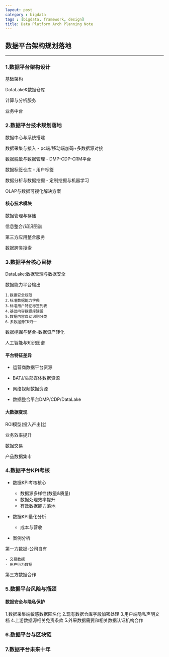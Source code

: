 ```yaml
---
layout: post
category : bigdata
tags : [bigdata, framework, design]
title: Data Platform Arch Planning Note
---
```


## 数据平台架构规划落地
---------------------------------------------------

### 1.数据平台架构设计

基础架构

DataLake&数据仓库

计算与分析服务

业务中台

### 2.数据平台技术规划落地

数据中心与系统搭建

数据采集与接入 - pc端/移动端加码+多数据源对接

数据脱敏与数据管理 - DMP-CDP-CRM平台

数据标签仓库 - 用户标签

数据分析与数据挖掘 - 定制挖掘与机器学习

OLAP与数据可视化解决方案

#### 核心技术模块

数据管理与存储

信息整合/知识图谱

第三方应用整合服务

数据跨类搜索


### 3.数据平台核心目标

DataLake:数据管理与数据安全

数据能力平台输出

	1.数据安全规范
	2.标准数据能力字典
	3.标准用户特征标签列表
	4.基础内容数据库建设
	5.数据内容自动识别分类
	6.多数据源ID归一

数据挖掘与整合-数据资产转化

人工智能与知识图谱

#### 平台特征差异

* 运营商数据平台资源

* BATJ/头部媒体数据资源

* 网络视频数据资源

* 数据整合平台DMP/CDP/DataLake

#### 大数据变现

ROI模型(投入产出比)

业务效率提升

数据交易

产品数据集市


### 4.数据平台KPI考核

* 数据KPI考核核心

	- 数据源多样性(数量&质量)
	- 数据处理效率提升
	- 有效数据能力落地

* 数据KPI量化分析

	- 成本与营收

* 案例分析

第一方数据-公司自有

	- 交易数据
	- 用户行为数据

第三方数据合作

### 5.数据平台风险与瓶颈

#### 数据安全与隐私保护

1.数据采集端敏感数据匿名化
2.现有数据仓库字段加密处理
3.用户端隐私声明文档
4.上游数据源相关免责条款
5.外采数据需要和相关数据认证机构合作

### 6.数据平台与区块链

### 7.数据平台未来十年

